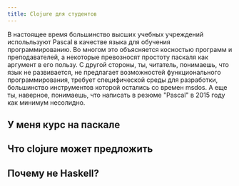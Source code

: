 ```yaml
---
title: Clojure для студентов
---
```


В настоящее время большинство высших учебных учреждений испольльзуют Pascal в качестве языка для обучения программированию. Во многом это объясняется косностью программ и преподавателей, а некоторые превозносят простоту паскаля как аргумент в его пользу. С другой стороны, ты, читатель, понимаешь, что язык не развивается, не предлагает возможностей функционального программирования, требует специфической среды для разработки, большинство инструментов которой остались со времен msdos. А еще ты, наверное, понимаешь, что написать в резюме "Pascal" в 2015 году как минимум несолидно.

## У меня курс на паскале

## Что clojure может предложить

## Почему не Haskell?